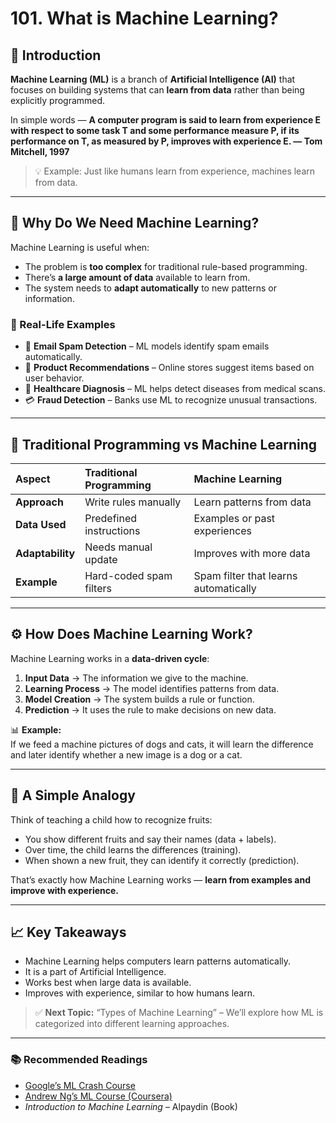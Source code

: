 
# 101. What is Machine Learning?

## 📖 Introduction

**Machine Learning (ML)** is a branch of **Artificial Intelligence (AI)** that focuses on building systems that can **learn from data** rather than being explicitly programmed.

In simple words — **A computer program is said to learn from experience E with respect to some task T and some performance measure P, if its performance on T, as measured by P, improves with experience E. — Tom Mitchell, 1997**

> 💡 Example: Just like humans learn from experience, machines learn from data.

---

## 🤔 Why Do We Need Machine Learning?

Machine Learning is useful when:
- The problem is **too complex** for traditional rule-based programming.
- There’s **a large amount of data** available to learn from.
- The system needs to **adapt automatically** to new patterns or information.

### 📌 Real-Life Examples
- 📧 **Email Spam Detection** – ML models identify spam emails automatically.
- 🛒 **Product Recommendations** – Online stores suggest items based on user behavior.
- 🏥 **Healthcare Diagnosis** – ML helps detect diseases from medical scans.
- 💳 **Fraud Detection** – Banks use ML to recognize unusual transactions.

---

## 🧩 Traditional Programming vs Machine Learning

| Aspect | Traditional Programming | Machine Learning |
|:--|:--|:--|
| **Approach** | Write rules manually | Learn patterns from data |
| **Data Used** | Predefined instructions | Examples or past experiences |
| **Adaptability** | Needs manual update | Improves with more data |
| **Example** | Hard-coded spam filters | Spam filter that learns automatically |

---

## ⚙️ How Does Machine Learning Work?

Machine Learning works in a **data-driven cycle**:

1. **Input Data** → The information we give to the machine.
2. **Learning Process** → The model identifies patterns from data.
3. **Model Creation** → The system builds a rule or function.
4. **Prediction** → It uses the rule to make decisions on new data.

📊 **Example:**  
If we feed a machine pictures of dogs and cats, it will learn the difference and later identify whether a new image is a dog or a cat.

---

## 🧠 A Simple Analogy

Think of teaching a child how to recognize fruits:  
- You show different fruits and say their names (data + labels).  
- Over time, the child learns the differences (training).  
- When shown a new fruit, they can identify it correctly (prediction).  

That’s exactly how Machine Learning works — **learn from examples and improve with experience.**

---

## 📈 Key Takeaways

- Machine Learning helps computers learn patterns automatically.
- It is a part of Artificial Intelligence.
- Works best when large data is available.
- Improves with experience, similar to how humans learn.

> ✅ **Next Topic:** “Types of Machine Learning” – We’ll explore how ML is categorized into different learning approaches.

---

### 📚 Recommended Readings
- [Google’s ML Crash Course](https://developers.google.com/machine-learning/crash-course)
- [Andrew Ng’s ML Course (Coursera)](https://www.coursera.org/learn/machine-learning)
- *Introduction to Machine Learning* – Alpaydin (Book)
